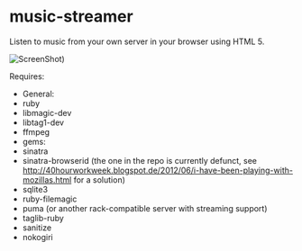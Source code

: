 music-streamer
==============
Listen to music from your own server in your browser using HTML 5.

![ScreenShot](https://lh4.googleusercontent.com/-6oLB6J11b1s/UQGjZ14XO3I/AAAAAAAACZE/ygJFqRvdISk/s640/music-streamer-search.jpg))

Requires: 
 * General:
  * ruby
  * libmagic-dev
  * libtag1-dev
  * ffmpeg
 * gems:
  * sinatra
  * sinatra-browserid (the one in the repo is currently defunct, see http://40hourworkweek.blogspot.de/2012/06/i-have-been-playing-with-mozillas.html for a solution)
  * sqlite3
  * ruby-filemagic
  * puma (or another rack-compatible server with streaming support)
  * taglib-ruby
  * sanitize
  * nokogiri
